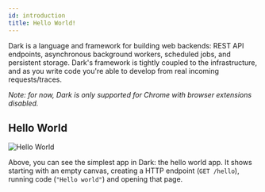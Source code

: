 ```yaml
---
id: introduction
title: Hello World!
---
```


Dark is a language and framework for building web backends: REST API endpoints,
asynchronous background workers, scheduled jobs, and persistent storage. Dark's
framework is tightly coupled to the infrastructure, and as you write code you're
able to develop from real incoming requests/traces.

_Note: for now, Dark is only supported for Chrome with browser extensions
disabled._

## Hello World

![Hello World](assets/helloworld.gif)

Above, you can see the simplest app in Dark: the hello world app. It shows
starting with an empty canvas, creating a HTTP endpoint (`GET /hello`), running
code (`"Hello world"`) and opening that page.
